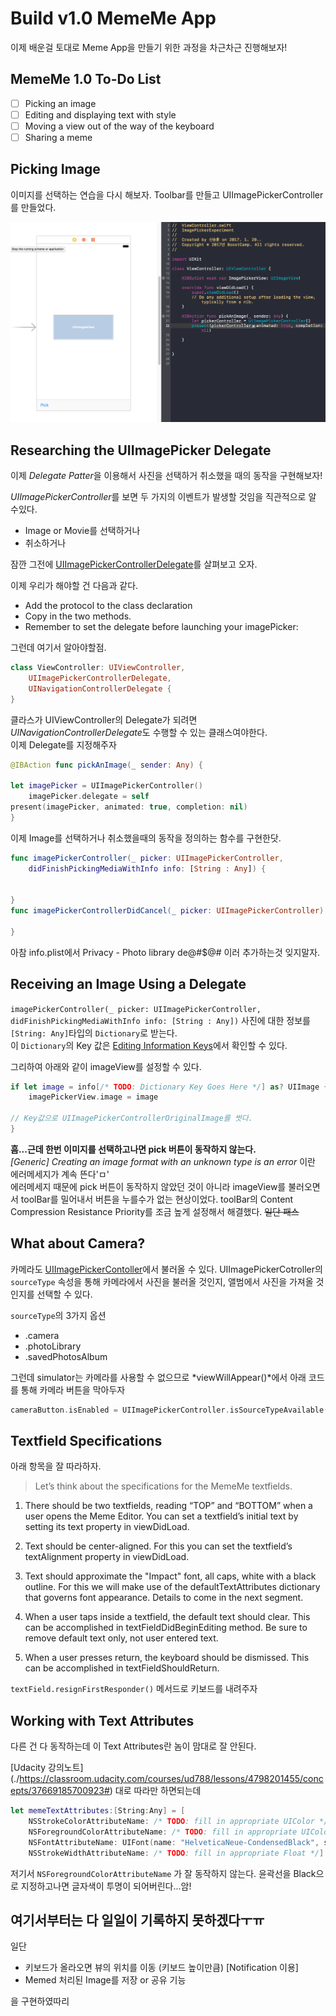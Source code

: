 # Build v1.0 MemeMe App

이제 배운걸 토대로 Meme App을 만들기 위한 과정을 차근차근 진행해보자! 


## MemeMe 1.0 To-Do List
- [ ] Picking an image
- [ ] Editing and displaying text with style
- [ ] Moving a view out of the way of the keyboard
- [ ] Sharing a meme

## Picking Image
 이미지를 선택하는 연습을 다시 해보자. Toolbar를 만들고 UIImagePickerController를 만들었다.

![ImagePicker](./ImagePicker.png)

## Researching the UIImagePicker Delegate

이제 *Delegate Patter*을 이용해서 사진을 선택하거 취소했을 때의 동작을 구현해보자!  

*UIImagePickerController*를 보면 두 가지의 이벤트가 발생할 것임을 직관적으로 알 수있다.  
- Image or Movie를 선택하거나
- 취소하거나

잠깐 그전에 [UIImagePickerControllerDelegate](https://developer.apple.com/reference/uikit/uiimagepickercontrollerdelegate)를 살펴보고 오자.

이제 우리가 해야할 건 다음과 같다.  
- Add the protocol to the class declaration
- Copy in the two methods.
- Remember to set the delegate before launching your imagePicker:


그런데 여기서 알아야할점.
```swift
class ViewController: UIViewController, 
    UIImagePickerControllerDelegate,
    UINavigationControllerDelegate {
}
```

클라스가 UIViewController의 Delegate가 되려면 *UINavigationControllerDelegate*도 수행할 수 있는 클래스여야한다.   
이제 Delegate를 지정해주자
```swift
@IBAction func pickAnImage(_ sender: Any) {

let imagePicker = UIImagePickerController()
    imagePicker.delegate = self
present(imagePicker, animated: true, completion: nil)
}
```

이제 Image를 선택하거나 취소했을때의 동작을 정의하는 함수를 구현한닷.

```swift
func imagePickerController(_ picker: UIImagePickerController,
    didFinishPickingMediaWithInfo info: [String : Any]) {


}
func imagePickerControllerDidCancel(_ picker: UIImagePickerController) {

}
```

아참 info.plist에서 Privacy - Photo library de@#$@# 이러 추가하는것 잊지말자.

## Receiving an Image Using a Delegate

`imagePickerController(_ picker: UIImagePickerController,
didFinishPickingMediaWithInfo info: [String : Any])` 사진에 대한 정보를 `[String: Any]`타입의 `Dictionary`로 받는다.  
이 `Dictionary`의 Key 값은 [Editing Information Keys](./https://developer.apple.com/reference/uikit/uiimagepickercontrollerdelegate/1658409-editing_information_keys)에서 확인할 수 있다.

그리하여 아래와 같이 imageView를 설정할 수 있다.

```swift
if let image = info[/* TODO: Dictionary Key Goes Here */] as? UIImage {
    imagePickerView.image = image

// Key값으로 UIImagePickerControllerOriginalImage를 썻다.  
}
```
**흠...근데 한번 이미지를 선택하고나면 pick 버튼이 동작하지 않는다.**  
*[Generic] Creating an image format with an unknown type is an error* 이란 에러메세지가 계속 뜬다'ㅁ'  
에러메세지 때문에 pick 버튼이 동작하지 않았던 것이 아니라 imageView를 불러오면서 toolBar를 밀어내서 버튼을 누를수가 없는 현상이었다. toolBar의 Content Compression Resistance Priority를 조금 높게 설정해서 해결했다.
~~일단 패스~~

## What about Camera?

카메라도 [UIImagePickerContoller](https://developer.apple.com/reference/uikit/uiimagepickercontroller#//apple_ref/c/tdef/UIImagePickerControllerSourceType)에서 불러올 수 있다. UIImagePickerCotroller의 `sourceType` 속성을 통해 카메라에서 사진을 불러올 것인지, 앨범에서 사진을 가져올 것인지를 선택할 수 있다.

`sourceType`의 3가지 옵션  
- .camera
- .photoLibrary
- .savedPhotosAlbum


그런데 simulator는 카메라를 사용할 수 없으므로 *viewWillAppear()*에서 아래 코드를 통해 카메라 버튼을 막아두자
```swift
cameraButton.isEnabled = UIImagePickerController.isSourceTypeAvailable(.camera)
```

## Textfield Specifications
 아래 항목을 잘 따라하자.
>Let’s think about the specifications for the MemeMe textfields.

1. There should be two textfields, reading “TOP” and “BOTTOM” when a user opens the Meme Editor. You can set a textfield’s initial text by setting its text property in viewDidLoad.

2. Text should be center-aligned. For this you can set the textfield’s textAlignment property in viewDidLoad.

3. Text should approximate the "Impact" font, all caps, white with a black outline. For this we will make use of the defaultTextAttributes dictionary that governs font appearance. Details to come in the next segment.

4. When a user taps inside a textfield, the default text should clear. This can be accomplished in textFieldDidBeginEditing method. Be sure to remove default text only, not user entered text.

5. When a user presses return, the keyboard should be dismissed. This can be accomplished in textFieldShouldReturn.

`textField.resignFirstResponder()` 메서드로 키보드를 내려주자

## Working with Text Attributes

다른 건 다 동작하는데 이 Text Attributes란 놈이 맘대로 잘 안된다.

[Udacity 강의노트] (./https://classroom.udacity.com/courses/ud788/lessons/4798201455/concepts/37669185700923#) 대로 따라만 하면되는데

```swift
let memeTextAttributes:[String:Any] = [
    NSStrokeColorAttributeName: /* TODO: fill in appropriate UIColor */,
    NSForegroundColorAttributeName: /* TODO: fill in appropriate UIColor */,
    NSFontAttributeName: UIFont(name: "HelveticaNeue-CondensedBlack", size: 40)!,
    NSStrokeWidthAttributeName: /* TODO: fill in appropriate Float */]
```
저기서 `NSForegroundColorAttributeName` 가 잘 동작하지 않는다. 윤곽선을 Black으로 지정하고나면 글자색이 투명이 되어버린다...암! 

## 여기서부터는 다 일일이 기록하지 못하겠다ㅜㅠ

일단

- 키보드가 올라오면 뷰의 위치를 이동 (키보드 높이만큼) [Notification 이용]
- Memed 처리된 Image를 저장 or 공유 기능

을 구현하였따리

 













